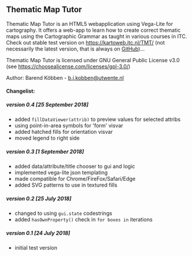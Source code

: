 ## Thematic Map Tutor

Thematic Map Tutor is an HTML5 webapplication using  Vega-Lite for cartography. It offers a web-app to learn how to create correct thematic maps using the Cartographic Grammar as taught in various courses in ITC.
Check out stable test version on <https://kartoweb.itc.nl/TMT/>
(not necessarily the latest version, that is always on [GitHub](https://github.com/kobben/TMT))...

Thematic Map Tutor is licensed under GNU General Public License v3.0 (see https://choosealicense.com/licenses/gpl-3.0/)

Author: Barend Köbben - <a href="mailto:b.j.kobben@utwente.nl">b.j.kobben@utwente.nl</a> 

#### Changelist:

##### version 0.4 [25 September 2018]
* added `fillDataViewer(attrib)` to preview values for selected attribs
* using point-in-area symbols for 'form' visvar 
* added hatched fills for orientation visvar
* moved legend to right side
##### version 0.3 [1 September 2018]
* added data/attribute/title chooser to gui and logic 
* implemented vega-lite json templating
* made compatible for Chrome/FireFox/Safari/Edge
* added SVG patterns to use in textured fills
##### version 0.2 [25 July 2018]
* changed to using `gui.state` codestrings
* added `hasOwnProperty()` check in `for boxes in` iterations
##### version 0.1 [24 July 2018]
* initial test version